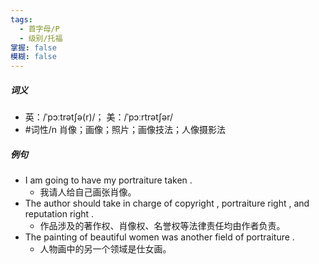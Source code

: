 ```yaml
---
tags:
  - 首字母/P
  - 级别/托福
掌握: false
模糊: false
---
```

##### 词义
- 英：/ˈpɔːtrətʃə(r)/； 美：/ˈpɔːrtrətʃər/
- #词性/n  肖像；画像；照片；画像技法；人像摄影法
##### 例句
- I am going to have my portraiture taken .
	- 我请人给自己画张肖像。
- The author should take in charge of copyright , portraiture right , and reputation right .
	- 作品涉及的著作权、肖像权、名誉权等法律责任均由作者负责。
- The painting of beautiful women was another field of portraiture .
	- 人物画中的另一个领域是仕女画。
